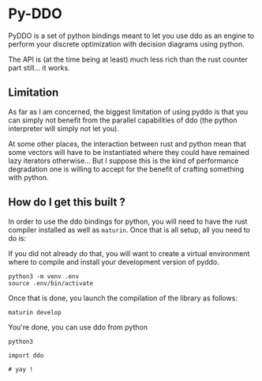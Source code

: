 # Py-DDO
PyDDO is a set of python bindings meant to let you use ddo as an engine to perform
your discrete optimization with decision diagrams using python. 

The API is (at the time being at least) much less rich than the rust counter part
still... it works. 

## Limitation
As far as I am concerned, the biggest limitation of using pyddo is that you can
simply not benefit from the parallel capabilities of ddo (the python interpreter
will simply not let you).

At some other places, the interaction between rust and python mean that some 
vectors will have to be instantiated where they could have remained lazy iterators
otherwise... But I suppose this is the kind of performance degradation one is 
willing to accept for the benefit of crafting something with python.

## How do I get this built ? 
In order to use the ddo bindings for python, you will need to have the rust compiler
installed as well as `maturin`. Once that is all setup, all you need to do is:

If you did not already do that, you will want to create a virtual environment where
to compile and install your development version of pyddo.
```
python3 -m venv .env
source .env/bin/activate
```

Once that is done, you launch the compilation of the library as follows:
```
maturin develop
```

You're done, you can use ddo from python
```
python3

import ddo

# yay ! 
```